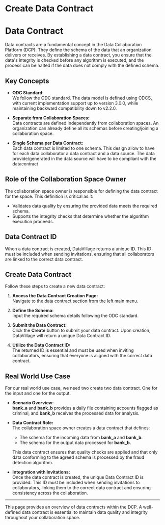 # Create Data Contract

# Data Contract

Data contracts are a fundamental concept in the Data Collaboration Platform (DCP). They define the schema of the data that an organization delivers or receives. By establishing a data contract, you ensure that the data's integrity is checked before any algorithm is executed, and the process can be halted if the data does not comply with the defined schema.

## Key Concepts

- **ODC Standard:**  
  We follow the ODC standard. The data model is defined using ODCS, with current implementation support up to version 3.0.0, while maintaining backward compatibility down to v2.2.0.

- **Separate from Collaboration Spaces:**  
  Data contracts are defined independently from collaboration spaces. An organization can already define all its schemas before creating/joining a collaboration space.

- **Single Schema per Data Contract:**  
  Each data contract is limited to one schema. This design allow to have for each data collaborator a data contract and a data source. The data provide/generated in the data source will have to be compliant with the datacontract 

## Role of the Collaboration Space Owner

The collaboration space owner is responsible for defining the data contract for the space. This definition is critical as it:
- Validates data quality by ensuring the provided data meets the required schema.
- Supports the integrity checks that determine whether the algorithm execution proceeds.

## Data Contract ID

When a data contract is created, DataVillage returns a unique ID. This ID must be included when sending invitations, ensuring that all collaborators are linked to the correct data contract.

## Create Data Contract

Follow these steps to create a new data contract:

1. **Access the Data Contract Creation Page:**  
   Navigate to the data contract section from the left main menu.

2. **Define the Schema:**  
   Input the required schema details following the ODC standard.

3. **Submit the Data Contract:**  
   Click the **Create** button to submit your data contract. Upon creation, DataVillage will return a unique Data Contract ID.

4. **Utilize the Data Contract ID:**  
   The returned ID is essential and must be used when inviting collaborators, ensuring that everyone is aligned with the correct data contract.

## Real World Use Case

For our real world use case, we need two create two data contract. One for the input and one for the output. 

- **Scenario Overview:**  
  **bank_a** and **bank_b** provides a daily file containing accounts flagged as criminal, and **bank_b** receives the processed data for analysis.

- **Data Contract Role:**  
  The collaboration space owner creates a data contract that defines:
  - The schema for the incoming data from **bank_a** and **bank_b**.
  - The  schema for the output data processed for **bank_b**.
  
  This data contract ensures that quality checks are applied and that only data conforming to the agreed schema is processed by the fraud detection algorithm.

- **Integration with Invitations:**  
  Once the data contract is created, the unique Data Contract ID is provided. This ID must be included when sending invitations to collaborators, linking them to the correct data contract and ensuring consistency across the collaboration.


---

This page provides an overview of data contracts within the DCP. A well-defined data contract is essential to maintain data quality and integrity throughout your collaboration space.
